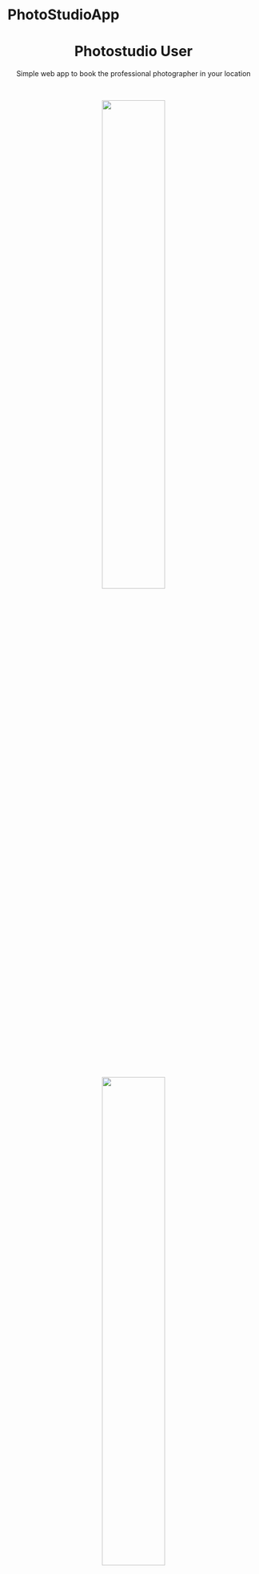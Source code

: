 # PhotoStudioApp

<h1 align="center">Photostudio User</h1>

<p align="center">  
  Simple web app to book the professional photographer in your location</br>
</p>
</br>
<p align="center">
  <img src="/pictures/1 BEFORE LOGIN.png" width="50%" />
  <img src="/pictures/weatherApp4.png" width="50%" />
</p>

## Features
- Service Bot
- No ads	
- Low usage of phone memory</br>

## Tech stack & Open-source libraries
- Minimum SDK level 16
- Kotlin based
- Async Task to read the Json provided by the API in background
- JSON object to read the Json
- Custom Toast to warn users
- Custom Shake animation for the Search activity
- Custom Transition animations between activities</br>

<p align="center">
  <img src="/previews/weatherGif1.gif" width="30%" />
  <img src="/previews/weatherGif2.gif" width="30%" />
</p>

## Open API
Openweather Api is used to provide accurate weather data</br>

## Download
Web app Link: https://tcsservices-developer-edition.ap24.force.com/PhotoStudioUser 
1. Before login : home, gallary and contact us are the only tabs which are visible. some tabs cannot be shown publicly
2. Login - Only community guest user those who registered on register page can login. If user forget password he can reset it on forgot password page.
3. After Login -  Now user can be able to view photographers and booking sections.
4. Photograpgers - users can choose photographers according to location. They can book for the photographer.
5. Booking - Users can view their booking details on this page and also they can book for new event. 
6. Contact us - Users can create a case if they have any queries or they can mail to the provided email.

Concepts included :
Profiles, Guest user profile, OWD, Profile CRED, Process Builder, Approval Process, Aura components, Validaton rules, Formula fields,
Duplicate Management, Communities
